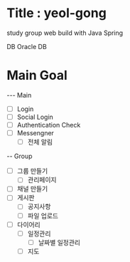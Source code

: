# Title : yeol-gong
 study group web build with Java Spring
 
 DB
 Oracle DB

# Main Goal
--- Main
* [ ] Login
* [ ] Social Login
* [ ] Authentication Check
* [ ] Messengner
  * [ ] 전체 알림

-- Group
* [ ] 그룹 만들기
  * [ ] 관리페이지
* [ ] 채널 만들기
* [ ] 게시판
  * [ ] 공지사항
  * [ ] 파일 업로드
* [ ] 다이어리
  * [ ] 일정관리
    * [ ] 날짜별 일정관리
  * [ ] 지도
